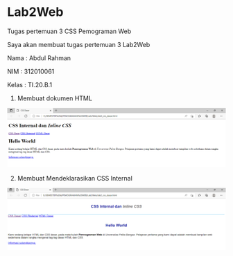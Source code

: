 # Lab2Web
Tugas pertemuan 3 CSS Pemograman Web

Saya akan membuat tugas pertemuan 3 Lab2Web

Nama : Abdul Rahman

NIM : 312010061

Kelas : TI.20.B.1

1. Membuat dokumen HTML

![gambar1](No1.PNG)

2. Membuat Mendeklarasikan CSS Internal

![gambar2](No2.PNG)